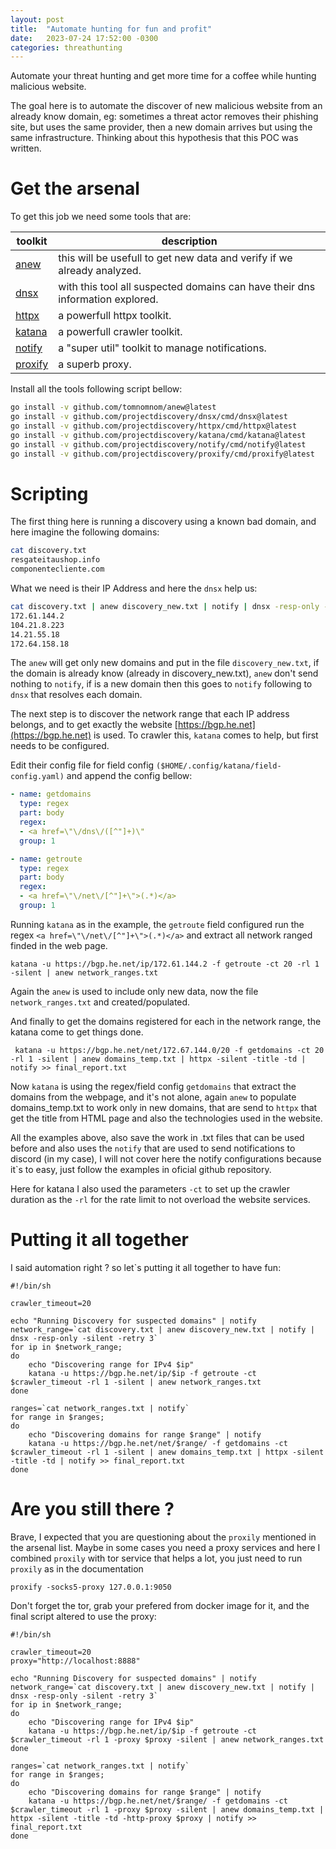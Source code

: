 ```yaml
---
layout: post
title:  "Automate hunting for fun and profit"
date:   2023-07-24 17:52:00 -0300
categories: threathunting
---
```


Automate your threat hunting and get more time for a coffee while hunting malicious website.

The goal here is to automate the discover of new malicious website from an already know domain, eg: sometimes a threat actor removes their phishing site, but uses the same provider, then a new domain arrives but using the same infrastructure. Thinking about this hypothesis that this POC was written.

# Get the arsenal

To get this job we need some tools that are:

| toolkit | description |
| ------- | ----------- |
| [anew](https://github.com/tomnomnom/anew) | this will be usefull to get new data and verify if we already analyzed.
| [dnsx](https://github.com/projectdiscovery/dnsx) | with this tool all suspected domains can have their dns information explored.
| [httpx](https://github.com/projectdiscovery/httpx) | a powerfull httpx toolkit.
| [katana](https://github.com/projectdiscovery/katana) | a powerfull crawler toolkit.
| [notify](https://github.com/projectdiscovery/notify) | a "super util" toolkit to manage notifications.
| [proxify](https://github.com/projectdiscovery/proxify) | a superb proxy. 

Install all the tools following script bellow:

```bash
go install -v github.com/tomnomnom/anew@latest
go install -v github.com/projectdiscovery/dnsx/cmd/dnsx@latest
go install -v github.com/projectdiscovery/httpx/cmd/httpx@latest
go install -v github.com/projectdiscovery/katana/cmd/katana@latest
go install -v github.com/projectdiscovery/notify/cmd/notify@latest
go install -v github.com/projectdiscovery/proxify/cmd/proxify@latest
```

# Scripting

The first thing here is running a discovery using a known bad domain, and here imagine the following domains:

```bash
cat discovery.txt
resgateitaushop.info
componentecliente.com
```

What we need is their IP Address and here the `dnsx` help us:

```bash
cat discovery.txt | anew discovery_new.txt | notify | dnsx -resp-only -silent -retry 3
172.61.144.2
104.21.8.223
14.21.55.18
172.64.158.18
```

The `anew` will get only new domains and put in the file `discovery_new.txt`, if the domain is already know (already in discovery_new.txt), `anew` don't send nothing to `notify`, if is a new domain then this goes to `notify` following to `dnsx` that resolves each domain.

The next step is to discover the network range that each IP address belongs, and to get exactly the website [https://bgp.he.net](https://bgp.he.net) is used. To crawler this, `katana` comes to help, but first needs to be configured.

Edit their config file for field config `($HOME/.config/katana/field-config.yaml)` and append the config bellow:


```yaml
- name: getdomains
  type: regex
  part: body
  regex:
  - <a href=\"\/dns\/([^"]+)\"
  group: 1

- name: getroute
  type: regex
  part: body
  regex:
  - <a href=\"\/net\/[^"]+\">(.*)</a>
  group: 1
```

Running `katana` as in the example, the `getroute` field configured run the regex `<a href=\"\/net\/[^"]+\">(.*)</a>` and extract all network ranged finded in the web page.

```shell
katana -u https://bgp.he.net/ip/172.61.144.2 -f getroute -ct 20 -rl 1 -silent | anew network_ranges.txt
```

Again the `anew` is used to include only new data, now the file `network_ranges.txt` and created/populated.

And finally to get the domains registered for each in the network range, the katana come to get things done.

```shell
 katana -u https://bgp.he.net/net/172.67.144.0/20 -f getdomains -ct 20 -rl 1 -silent | anew domains_temp.txt | httpx -silent -title -td | notify >> final_report.txt
```

Now `katana` is using the regex/field config `getdomains` that extract the domains from the webpage, and it's not alone, again `anew` to populate domains_temp.txt to work only in new domains, that are send to `httpx` that get the title from HTML page and also the technologies used in the website.

All the examples above, also save the work in .txt files that can be used before and also uses the `notify` that are used to send notifications to discord (in my case), I will not cover here the notify configurations because it`s to easy, just follow the examples in oficial github repository.

Here for katana I also used the parameters `-ct` to set up the crawler duration as the `-rl` for the rate limit to not overload the website services.

# Putting it all together

I said automation right ? so let`s putting it all together to have fun:

```shell
#!/bin/sh

crawler_timeout=20

echo "Running Discovery for suspected domains" | notify
network_range=`cat discovery.txt | anew discovery_new.txt | notify | dnsx -resp-only -silent -retry 3`
for ip in $network_range;
do
    echo "Discovering range for IPv4 $ip"
    katana -u https://bgp.he.net/ip/$ip -f getroute -ct $crawler_timeout -rl 1 -silent | anew network_ranges.txt
done

ranges=`cat network_ranges.txt | notify`
for range in $ranges;
do
    echo "Discovering domains for range $range" | notify
    katana -u https://bgp.he.net/net/$range/ -f getdomains -ct $crawler_timeout -rl 1 -silent | anew domains_temp.txt | httpx -silent -title -td | notify >> final_report.txt
done
```

# Are you still there ?

Brave, I expected that you are questioning about the `proxily` mentioned in the arsenal list. Maybe in some cases you need a proxy services and here I combined `proxily` with tor service that helps a lot, you just need to run `proxily` as in the documentation

```shell
proxify -socks5-proxy 127.0.0.1:9050
```

Don't forget the tor, grab your prefered from docker image for it, and the final script altered to use the proxy:

```shell
#!/bin/sh

crawler_timeout=20
proxy="http://localhost:8888"

echo "Running Discovery for suspected domains" | notify
network_range=`cat discovery.txt | anew discovery_new.txt | notify | dnsx -resp-only -silent -retry 3`
for ip in $network_range;
do
    echo "Discovering range for IPv4 $ip"
    katana -u https://bgp.he.net/ip/$ip -f getroute -ct $crawler_timeout -rl 1 -proxy $proxy -silent | anew network_ranges.txt
done

ranges=`cat network_ranges.txt | notify`
for range in $ranges;
do
    echo "Discovering domains for range $range" | notify
    katana -u https://bgp.he.net/net/$range/ -f getdomains -ct $crawler_timeout -rl 1 -proxy $proxy -silent | anew domains_temp.txt | httpx -silent -title -td -http-proxy $proxy | notify >> final_report.txt
done
```